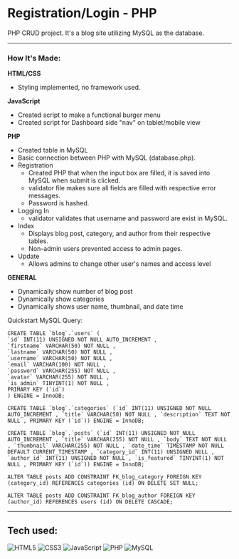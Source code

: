 # Registration/Login - PHP

PHP CRUD project. It's a blog site utilizing MySQL as the database.

<hr>

### How It's Made:

**HTML/CSS**

- Styling implemented, no framework used.

**JavaScript**

- Created script to make a functional burger menu
- Created script for Dashboard side "nav" on tablet/mobile view

**PHP**

- Created table in MySQL
- Basic connection between PHP with MySQL (database.php).
- Registration
  - Created PHP that when the input box are filled, it is saved into MySQL when submit is clicked.
  - validator file makes sure all fields are filled with respective error messages.
  - Password is hashed.
- Logging In
  - validator validates that username and password are exist in MySQL.
- Index
  - Displays blog post, category, and author from their respective tables.
  - Non-admin users prevented access to admin pages.
- Update
  - Allows admins to change other user's names and access level

**GENERAL**

- Dynamically show number of blog post
- Dynamically show categories
- Dynamically shows user name, thumbnail, and date time

Quickstart MySQL Query:

```
CREATE TABLE `blog`.`users` (
`id` INT(11) UNSIGNED NOT NULL AUTO_INCREMENT ,
`firstname` VARCHAR(50) NOT NULL ,
`lastname` VARCHAR(50) NOT NULL ,
`username` VARCHAR(50) NOT NULL ,
`email` VARCHAR(100) NOT NULL ,
`password` VARCHAR(255) NOT NULL ,
`avatar` VARCHAR(255) NOT NULL ,
`is_admin` TINYINT(1) NOT NULL ,
PRIMARY KEY (`id`)
) ENGINE = InnoDB;
```

```
CREATE TABLE `blog`.`categories` (`id` INT(11) UNSIGNED NOT NULL AUTO_INCREMENT , `title` VARCHAR(50) NOT NULL , `description` TEXT NOT NULL , PRIMARY KEY (`id`)) ENGINE = InnoDB;
```

```
CREATE TABLE `blog`.`posts` (`id` INT(11) UNSIGNED NOT NULL AUTO_INCREMENT , `title` VARCHAR(255) NOT NULL , `body` TEXT NOT NULL , `thumbnail` VARCHAR(255) NOT NULL , `date_time` TIMESTAMP NOT NULL DEFAULT CURRENT_TIMESTAMP , `category_id` INT(11) UNSIGNED NULL , `author_id` INT(11) UNSIGNED NOT NULL , `is_featured` TINYINT(1) NOT NULL , PRIMARY KEY (`id`)) ENGINE = InnoDB;
```

```
ALTER TABLE posts ADD CONSTRAINT FK_blog_category FOREIGN KEY (category_id) REFERENCES categories (id) ON DELETE SET NULL;
```

```
ALTER TABLE posts ADD CONSTRAINT FK_blog_author FOREIGN KEY (author_id) REFERENCES users (id) ON DELETE CASCADE;
```

<hr>

## Tech used:

![HTML5](https://img.shields.io/badge/-HTML5-1d1f21?style=flat&logo=HTML5)
![CSS3](https://img.shields.io/badge/-CSS3-1d1f21?style=flat&logo=CSS3)
![JavaScript](https://img.shields.io/badge/-JavaScript-1d1f21?style=flat&logo=javascript)
![PHP](https://img.shields.io/badge/PHP-1d1f21?&logo=php)
![MySQL](https://img.shields.io/badge/-MySQL-1d1f21?style=flat&logo=MySQL)
